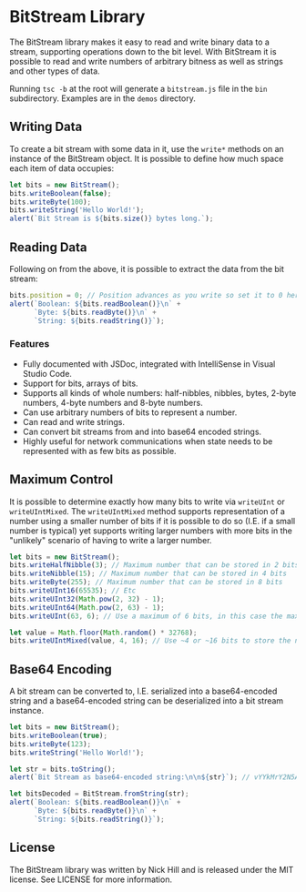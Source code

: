 # BitStream Library

The BitStream library makes it easy to read and write binary data to a stream, supporting operations down to the bit level. With BitStream it is possible to read and write numbers of arbitrary bitness as well as strings and other types of data.

Running `tsc -b` at the root will generate a `bitstream.js` file in the `bin` subdirectory. Examples are in the `demos` directory.

## Writing Data

To create a bit stream with some data in it, use the `write*` methods on an instance of the BitStream object. It is possible to define how much space each item of data occupies:

```js
let bits = new BitStream();
bits.writeBoolean(false);
bits.writeByte(100);
bits.writeString('Hello World!');
alert(`Bit Stream is ${bits.size()} bytes long.`);
```

## Reading Data

Following on from the above, it is possible to extract the data from the bit stream:

```js
bits.position = 0; // Position advances as you write so set it to 0 here to reset the cursor to the beginning of the stream
alert(`Boolean: ${bits.readBoolean()}\n` +
      `Byte: ${bits.readByte()}\n` +
      `String: ${bits.readString()}`);
```

### Features

- Fully documented with JSDoc, integrated with IntelliSense in Visual Studio Code.
- Support for bits, arrays of bits.
- Supports all kinds of whole numbers: half-nibbles, nibbles, bytes, 2-byte numbers, 4-byte numbers and 8-byte numbers.
- Can use arbitrary numbers of bits to represent a number.
- Can read and write strings.
- Can convert bit streams from and into base64 encoded strings.
- Highly useful for network communications when state needs to be represented with as few bits as possible.

## Maximum Control

It is possible to determine exactly how many bits to write via `writeUInt` or `writeUIntMixed`. The `writeUIntMixed` method supports representation of a number using a smaller number of bits if it is possible to do so (I.E. if a small number is typical) yet supports writing larger numbers with more bits in the "unlikely" scenario of having to write a larger number.

```js
let bits = new BitStream();
bits.writeHalfNibble(3); // Maximum number that can be stored in 2 bits
bits.writeNibble(15); // Maximum number that can be stored in 4 bits
bits.writeByte(255); // Maximum number that can be stored in 8 bits
bits.writeUInt16(65535); // Etc
bits.writeUInt32(Math.pow(2, 32) - 1);
bits.writeUInt64(Math.pow(2, 63) - 1);
bits.writeUInt(63, 6); // Use a maximum of 6 bits, in this case the maximum number that can be stored is 63

let value = Math.floor(Math.random() * 32768);
bits.writeUIntMixed(value, 4, 16); // Use ~4 or ~16 bits to store the number depending on how many bits are actually required
```

## Base64 Encoding

A bit stream can be converted to, I.E. serialized into a base64-encoded string and a base64-encoded string can be deserialized into a bit stream instance.

```js
let bits = new BitStream();
bits.writeBoolean(true);
bits.writeByte(123);
bits.writeString('Hello World!');

let str = bits.toString();
alert(`Bit Stream as base64-encoded string:\n\n${str}`); // vYYkMrY2N5Art7k2MhCA

let bitsDecoded = BitStream.fromString(str);
alert(`Boolean: ${bits.readBoolean()}\n` +
      `Byte: ${bits.readByte()}\n` +
      `String: ${bits.readString()}`);
```

## License

The BitStream library was written by Nick Hill and is released under the MIT license. See LICENSE for more information.